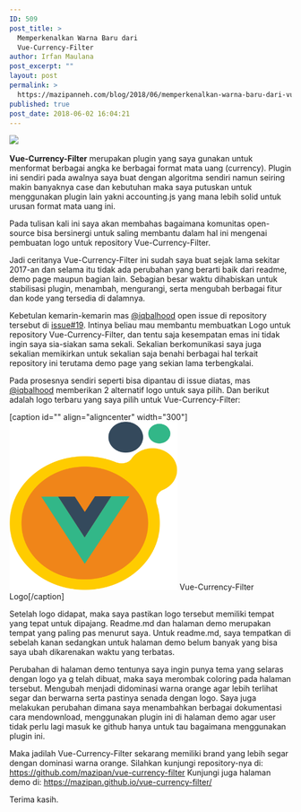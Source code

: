 ```yaml
---
ID: 509
post_title: >
  Memperkenalkan Warna Baru dari
  Vue-Currency-Filter
author: Irfan Maulana
post_excerpt: ""
layout: post
permalink: >
  https://mazipanneh.com/blog/2018/06/memperkenalkan-warna-baru-dari-vue-currency-filter/
published: true
post_date: 2018-06-02 16:04:21
---
```

<img class="aligncenter" src="https://mazipan.github.io/wp-contents/images/vue-currency-filter-readme.png" />

<strong>Vue-Currency-Filter</strong> merupakan plugin yang saya gunakan untuk menformat berbagai angka ke berbagai format mata uang (currency). Plugin ini sendiri pada awalnya saya buat dengan algoritma sendiri namun seiring makin banyaknya case dan kebutuhan maka saya putuskan untuk menggunakan plugin lain yakni accounting.js yang mana lebih solid untuk urusan format mata uang ini.

Pada tulisan kali ini saya akan membahas bagaimana komunitas open-source bisa bersinergi untuk saling membantu dalam hal ini mengenai pembuatan logo untuk repository Vue-Currency-Filter.

Jadi ceritanya Vue-Currency-Filter ini sudah saya buat sejak lama sekitar 2017-an dan selama itu tidak ada perubahan yang berarti baik dari readme, demo page maupun bagian lain. Sebagian besar waktu dihabiskan untuk stabilisasi plugin, menambah, mengurangi, serta mengubah berbagai fitur dan kode yang tersedia di dalamnya.

Kebetulan kemarin-kemarin mas <a href="https://github.com/iqbalhood" target="_blank" rel="noopener">@iqbalhood</a> open issue di repository tersebut di <a href="https://github.com/mazipan/vue-currency-filter/issues/19" target="_blank" rel="noopener">issue#19</a>. Intinya beliau mau membantu membuatkan Logo untuk repository Vue-Currency-Filter, dan tentu saja kesempatan emas ini tidak ingin saya sia-siakan sama sekali. Sekalian berkomunikasi saya juga sekalian memikirkan untuk sekalian saja benahi berbagai hal terkait repository ini terutama demo page yang sekian lama terbengkalai.

Pada prosesnya sendiri seperti bisa dipantau di issue diatas, mas <a href="https://github.com/iqbalhood" target="_blank" rel="noopener">@iqbalhood</a> memberikan 2 alternatif logo untuk saya pilih.
Dan berikut adalah logo terbaru yang saya pilih untuk Vue-Currency-Filter:

[caption id="" align="aligncenter" width="300"]<img src="https://raw.githubusercontent.com/mazipan/vue-currency-filter/master/assets/VueJS-Currency-512px.png" alt="Vue-Currency-Filter Logo" width="300" height="300" /> Vue-Currency-Filter Logo[/caption]

Setelah logo didapat, maka saya pastikan logo tersebut memiliki tempat yang tepat untuk dipajang. Readme.md dan halaman demo merupakan tempat yang paling pas menurut saya. Untuk readme.md, saya tempatkan di sebelah kanan sedangkan untuk halaman demo belum banyak yang bisa saya ubah dikarenakan waktu yang terbatas.

Perubahan di halaman demo tentunya saya ingin punya tema yang selaras dengan logo ya g telah dibuat, maka saya merombak coloring pada halaman tersebut. Mengubah menjadi didominasi warna orange agar lebih terlihat segar dan berwarna serta pastinya senada dengan logo.
Saya juga melakukan perubahan dimana saya menambahkan berbagai dokumentasi cara mendownload, menggunakan plugin ini di halaman demo agar user tidak perlu lagi masuk ke github hanya untuk tau bagaimana menggunakan plugin ini.

Maka jadilah Vue-Currency-Filter sekarang memiliki brand yang lebih segar dengan dominasi warna orange.
Silahkan kunjungi repository-nya di: <a href="https://github.com/mazipan/vue-currency-filter" target="_blank" rel="noopener">https://github.com/mazipan/vue-currency-filter</a>
Kunjungi juga halaman demo di: <a href="https://mazipan.github.io/vue-currency-filter/" target="_blank" rel="noopener">https://mazipan.github.io/vue-currency-filter/</a>

Terima kasih.